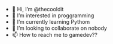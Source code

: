 - 👋 Hi, I’m @thecooldit
- 👀 I’m interested in proggramming
- 🌱 I’m currently learning Pythom
- 💞️ I’m looking to collaborate on nobody
- 📫 How to reach me to gamedev??

<!---
thecooldit/thecooldit is a ✨ special ✨ repository because its `README.md` (this file) appears on your GitHub profile.
You can click the Preview link to take a look at your changes.
--->
